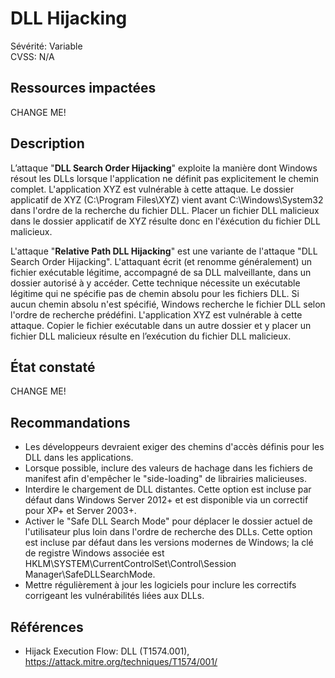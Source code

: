 # DLL Hijacking

Sévérité: Variable  
CVSS: N/A

## Ressources impactées

CHANGE ME!

## Description

L’attaque "**DLL Search Order Hijacking**" exploite la manière dont Windows résout les DLLs lorsque l'application ne définit pas explicitement le chemin complet. L'application XYZ est vulnérable à cette attaque. Le dossier applicatif de XYZ (C:\Program Files\XYZ) vient avant C:\Windows\System32 dans l'ordre de la recherche du fichier DLL. Placer un fichier DLL malicieux dans le dossier applicatif de XYZ résulte donc en l'éxécution du fichier DLL malicieux.

L'attaque "**Relative Path DLL Hijacking**" est une variante de l'attaque "DLL Search Order Hijacking". L'attaquant écrit (et renomme généralement) un fichier exécutable légitime, accompagné de sa DLL malveillante, dans un dossier autorisé à y accéder. Cette technique nécessite un exécutable légitime qui ne spécifie pas de chemin absolu pour les fichiers DLL. Si aucun chemin absolu n'est spécifié, Windows recherche le fichier DLL selon l'ordre de recherche prédéfini. L'application XYZ est vulnérable à cette attaque. Copier le fichier exécutable dans un autre dossier et y placer un fichier DLL malicieux résulte en l’exécution du fichier DLL malicieux.

## État constaté

CHANGE ME!

## Recommandations

* Les développeurs devraient exiger des chemins d'accès définis pour les DLL dans les applications.
* Lorsque possible, inclure des valeurs de hachage dans les fichiers de manifest afin d'empêcher le "side-loading" de librairies malicieuses.
* Interdire le chargement de DLL distantes. Cette option est incluse par défaut dans Windows Server 2012+ et est disponible via un correctif pour XP+ et Server 2003+.
* Activer le "Safe DLL Search Mode" pour déplacer le dossier actuel de l'utilisateur plus loin dans l'ordre de recherche des DLLs. Cette option est incluse par défaut dans les versions modernes de Windows; la clé de registre Windows associée est HKLM\SYSTEM\CurrentControlSet\Control\Session Manager\SafeDLLSearchMode.
* Mettre régulièrement à jour les logiciels pour inclure les correctifs corrigeant les vulnérabilités liées aux DLLs.

## Références

* Hijack Execution Flow: DLL (T1574.001), https://attack.mitre.org/techniques/T1574/001/
